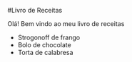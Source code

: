 #Livro de Receitas

Olá! Bem vindo ao meu livro de receitas

 - Strogonoff de frango
 - Bolo de chocolate
 - Torta de calabresa
